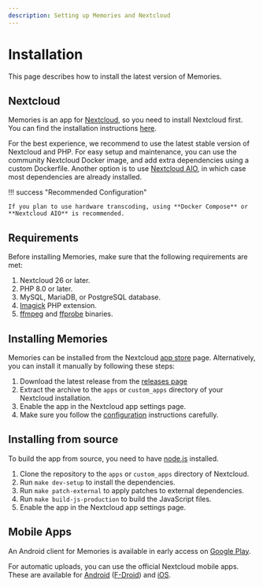 ```yaml
---
description: Setting up Memories and Nextcloud
---
```


# Installation

This page describes how to install the latest version of Memories.

## Nextcloud

Memories is an app for [Nextcloud](https://nextcloud.com/), so you need to install Nextcloud first. You can find the installation instructions [here](https://docs.nextcloud.com/server/latest/admin_manual/installation/).

For the best experience, we recommend to use the latest stable version of Nextcloud and PHP.
For easy setup and maintenance, you can use the community Nextcloud Docker image, and add extra dependencies using a custom Dockerfile.
Another option is to use [Nextcloud AIO](https://github.com/nextcloud/all-in-one#how-to-use-this), in which case most dependencies are already installed.

!!! success "Recommended Configuration"

    If you plan to use hardware transcoding, using **Docker Compose** or **Nextcloud AIO** is recommended.

## Requirements

Before installing Memories, make sure that the following requirements are met:

1. Nextcloud 26 or later.
1. PHP 8.0 or later.
1. MySQL, MariaDB, or PostgreSQL database.
1. [Imagick](https://www.php.net/manual/en/book.imagick.php) PHP extension.
1. [ffmpeg](https://ffmpeg.org/) and [ffprobe](https://ffmpeg.org/ffprobe.html) binaries.

## Installing Memories

Memories can be installed from the Nextcloud [app store](https://apps.nextcloud.com/apps/memories) page. Alternatively, you can install it manually by following these steps:

1. Download the latest release from the [releases page](https://github.com/pulsejet/memories/releases)
1. Extract the archive to the `apps` or `custom_apps` directory of your Nextcloud installation.
1. Enable the app in the Nextcloud app settings page.
1. Make sure you follow the [configuration](./config.md) instructions carefully.

## Installing from source

To build the app from source, you need to have [node.js](https://nodejs.org/) installed.

1. Clone the repository to the `apps` or `custom_apps` directory of Nextcloud.
1. Run `make dev-setup` to install the dependencies.
1. Run `make patch-external` to apply patches to external dependencies.
1. Run `make build-js-production` to build the JavaScript files.
1. Enable the app in the Nextcloud app settings page.

## Mobile Apps

An Android client for Memories is available in early access on [Google Play](https://play.google.com/store/apps/details?id=gallery.memories).

For automatic uploads, you can use the official Nextcloud mobile apps. These are available for [Android](https://play.google.com/store/apps/details?id=com.nextcloud.client) ([F-Droid](https://f-droid.org/en/packages/com.nextcloud.client/)) and [iOS](https://apps.apple.com/us/app/nextcloud/id1125420102).

